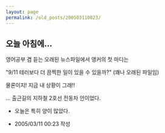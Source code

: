 ```yaml
---
layout: page
permalink: /old_posts/200503110023/
---
```


## 오늘 아침에...

영어공부 겸 듣는 오래된 뉴스파일에서 앵커의 첫 마디는

"9/11 테러보다 더 끔찍한 일이 있을 수 있을까?" (꽤나 오래된 파일임)

물론이지! 지금 내 상황이 그래!!





... 출근길의 지하철 2호선 전동차 안이었다.

* 오늘은 특히 양이 많았다.





- 2005/03/11 00:23 작성